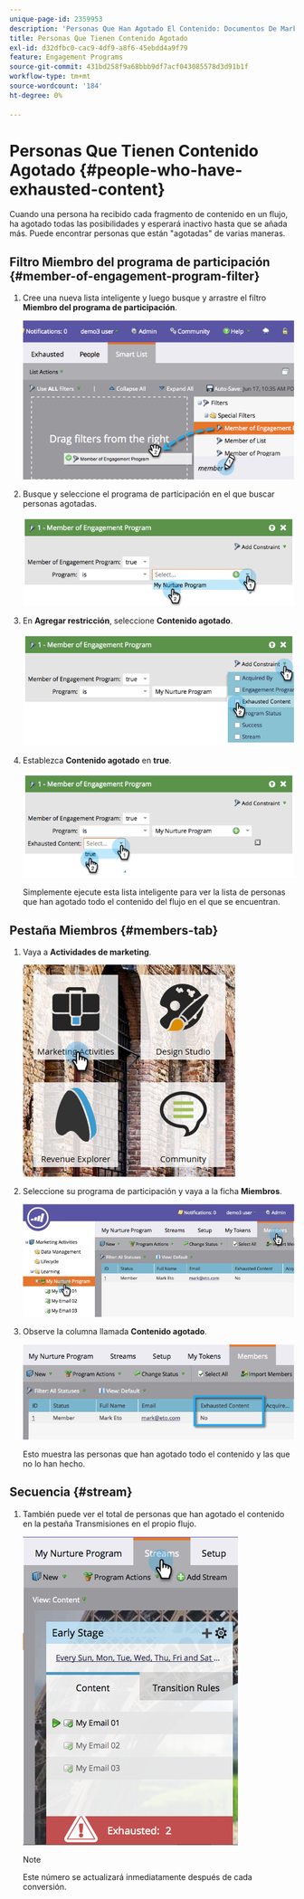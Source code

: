 ```yaml
---
unique-page-id: 2359953
description: 'Personas Que Han Agotado El Contenido: Documentos De Marketo, Documentación Del Producto'
title: Personas Que Tienen Contenido Agotado
exl-id: d32dfbc0-cac9-4df9-a8f6-45ebdd4a9f79
feature: Engagement Programs
source-git-commit: 431bd258f9a68bbb9df7acf043085578d3d91b1f
workflow-type: tm+mt
source-wordcount: '184'
ht-degree: 0%

---
```


# Personas Que Tienen Contenido Agotado {#people-who-have-exhausted-content}

Cuando una persona ha recibido cada fragmento de contenido en un flujo, ha agotado todas las posibilidades y esperará inactivo hasta que se añada más. Puede encontrar personas que están &quot;agotadas&quot; de varias maneras.

## Filtro Miembro del programa de participación {#member-of-engagement-program-filter}

1. Cree una nueva lista inteligente y luego busque y arrastre el filtro **Miembro del programa de participación**.

   ![](assets/image2014-9-15-18-20-0.png)

1. Busque y seleccione el programa de participación en el que buscar personas agotadas.

   ![](assets/image2014-9-15-18-3a20-3a11.png)

1. En **Agregar restricción**, seleccione **Contenido agotado**.

   ![](assets/image2014-9-15-18-3a20-3a17.png)

1. Establezca **Contenido agotado** en **true**.

   ![](assets/image2014-9-15-18-3a20-3a21.png)

   Simplemente ejecute esta lista inteligente para ver la lista de personas que han agotado todo el contenido del flujo en el que se encuentran.

## Pestaña Miembros {#members-tab}

1. Vaya a **Actividades de marketing**.

   ![](assets/ma.png)

1. Seleccione su programa de participación y vaya a la ficha **Miembros**.

   ![](assets/memberstab.jpg)

1. Observe la columna llamada **Contenido agotado**.

   ![](assets/image2014-9-15-18-3a21-3a7.png)

   Esto muestra las personas que han agotado todo el contenido y las que no lo han hecho.

## Secuencia {#stream}

1. También puede ver el total de personas que han agotado el contenido en la pestaña Transmisiones en el propio flujo.

   ![](assets/image2014-9-15-18-3a21-3a38.png)

   >[!NOTE]
   >
   >Este número se actualizará inmediatamente después de cada conversión.
